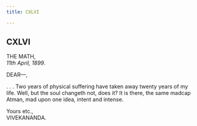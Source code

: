 ```yaml
---
title: CXLVI

---
```





  



## CXLVI

THE MATH,  
*11th April, 1899*.

DEAR—,

. . . Two years of physical suffering have taken away twenty years of my
life. Well, but the soul changeth not, does it? It is there, the same
madcap Atman, mad upon one idea, intent and intense.

Yours etc.,  
VIVEKANANDA.


